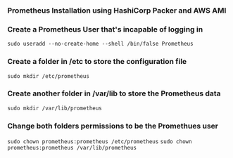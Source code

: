 
### Prometheus Installation using HashiCorp Packer and AWS AMI

### Create a Prometheus User that's incapable of logging in
`sudo useradd --no-create-home --shell /bin/false Prometheus`

### Create a folder in /etc to store the configuration file
`sudo mkdir /etc/prometheus` 

### Create another folder in /var/lib to store the Prometheus data
`sudo mkdir /var/lib/prometheus`

### Change both folders permissions to be the Promethues user
`sudo chown prometheus:prometheus /etc/prometheus`
`sudo chown prometheus:prometheus /var/lib/prometheus `

